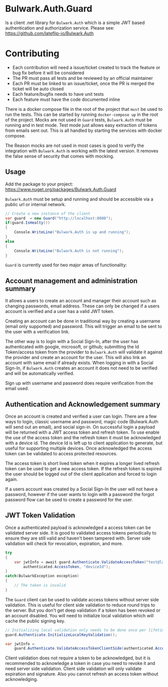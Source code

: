 # Bulwark.Auth.Guard

Is a client .net library for `Bulwark.Auth` which is a simple JWT based authentication and authorization service.
Please see: https://github.com/lateflip-io/Bulwark.Auth

# Contributing
- Each contribution will need a issue/ticket created to track the feature or bug fix before it will be considered
- The PR must pass all tests and be reviewed by an official maintainer
- Each PR must be linked to an issue/ticket, once the PR is merged the ticket will be auto closed
- Each feature/bugfix needs to have unit tests
- Each feature must have the code documented inline

There is a docker compose file in the root of the project that `must` be used to run the tests.
This can be started by running `docker-compose up` in the root of the project.
Mocks are not used in `Guard` tests, `Bulwark.Auth` must be running and in test mode. Test mode just allows easy 
extraction of tokens from emails sent out. This is all handled by starting the services with 
docker compose.

The Reason mocks are not used in most cases is good to verify the integration with `Bulwark.Auth` is working
with the latest version. It removes the false sense of security that comes with mocking. 

## Usage

Add the package to your project:
https://www.nuget.org/packages/Bulwark.Auth.Guard

`Bulwark.Auth` must be setup and running and should be accessible via a public url or 
internal network.
    
```csharp
// Create a new instance of the client
var guard  = new Guard("http://localhost:8080");
if(guard.IsHealty())
{
    Console.WriteLine("Bulwark.Auth is up and running");
}
else
{
    Console.WriteLine("Bulwark.Auth is not running");
}
```

`Guard` is currently used for two major areas of functionality: 

## Account management and administration summary 

It allows a users to create an account and manager their account such as changing 
passwords, email address. These can only be changed if a users account is verified and 
a user has a valid JWT token.

Creating an account can be done in traditional way by creating a username (email only supported)
and password. This will trigger an email to be sent to the user with a verification link.

The other way is to login with a Social Sign-In, after the user has authenticated
with google, microsoft, or github; submitting the Id Token/access token from the provider to `Bulwark.Auth`
will validate it against the provider and create an account for the user. This will also link 
an account with same email if already exists. When logging in with a Social Sign-In, if `Bulwark.Auth` creates
an account it does not need to be verified and will be automatically verified.

Sign up with username and password does require verification from the email used. 

## Authentication and Acknowledgement summary

Once an account is created and verified a user can login.
There are a few ways to login, classic username and password, magic code (Bulwark.Auth will send out an email), and social sign-in.
On successful login a payload will be returned with a JWT access token and refresh token.
To use enable the use of the access token and the refresh token it must be acknowledged with a device id.
The device Id is left up to client application to generate, but useful for supporting multiple devices.
Once acknowledged the access token can be validated to access protected resources.

The access token is short lived token when it expires a longer lived refresh token can be used
to get a new access token. If the refresh token is expired the user should be logged out 
of the client application and forced to login again.

If a users account was created by a Social Sign-In the user will not have a password, however if the user 
wants to login with a password the forgot password flow can be used to create a password for the user.

## JWT Token Validation
Once a authenticated payload is acknowledged a access token can be validated server side. 
It is good to validated access tokens periodically to ensure they are still valid and haven't been tampered
with. Server side validation will check for revocation, expiration, and more.
        
```csharp
try
{
    var jwtInfo = await guard.Authenticate.ValidateAccessToken("test@latflip.io",
        authenticated.AccessToken, "deviceId");
}
catch(BulwarkException exception)
{
    // The token is invalid
}

```

The `Guard` client can be used to validate access tokens without server side validation. This is useful
for client side validation to reduce round trips to the server. But you don't get deep validation if
a token has been revoked or an account disabled. You will need to initialize
local validation which will cache the public signing key.


```csharp
// Initializing local validation only needs to be done once per lifetime of the client
guard.Authenticate.InitializeLocalKeyValidation();

var jwtInfo =
    guard.Authenticate.ValidateAccessTokenClientSide(authenticated.AccessToken);

```

Client validation does not require a token to be acknowledged, but it is recommended to acknowledge
a token in case you need to revoke it and need server side validation. Client side validation
will only validate expiration and signature. Also you cannot refresh an access token without acknowledging.



